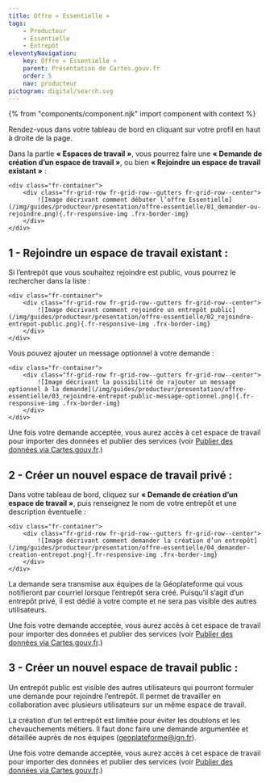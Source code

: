 ```yaml
---
title: Offre « Essentielle »
tags:
    - Producteur
    - Essentielle
    - Entrepôt
eleventyNavigation:
    key: Offre « Essentielle »
    parent: Présentation de Cartes.gouv.fr
    order: 5
    nav: producteur
pictogram: digital/search.svg
---
```


{% from "components/component.njk" import component with context %}

Rendez-vous dans votre tableau de bord en cliquant sur votre profil en haut à droite de la page.

Dans la partie **« Espaces de travail »**, vous pourrez faire une **« Demande de création d’un espace de travail »**, ou bien **« Rejoindre un espace de travail existant »** :

    <div class="fr-container">
        <div class="fr-grid-row fr-grid-row--gutters fr-grid-row--center">
            ![Image décrivant comment débuter l’offre Essentielle](/img/guides/producteur/presentation/offre-essentielle/01_demander-ou-rejoindre.png){.fr-responsive-img .frx-border-img}
        </div>
    </div>

## 1 - Rejoindre un espace de travail existant :

Si l’entrepôt que vous souhaitez rejoindre est public, vous pourrez le rechercher dans la liste :

    <div class="fr-container">
        <div class="fr-grid-row fr-grid-row--gutters fr-grid-row--center">
            ![Image décrivant comment rejoindre un entrepôt public](/img/guides/producteur/presentation/offre-essentielle/02_rejoindre-entrepot-public.png){.fr-responsive-img .frx-border-img}
        </div>
    </div>

Vous pouvez ajouter un message optionnel à votre demande :

    <div class="fr-container">
        <div class="fr-grid-row fr-grid-row--gutters fr-grid-row--center">
            ![Image décrivant la possibilité de rajouter un message optionnel à la demande](/img/guides/producteur/presentation/offre-essentielle/03_rejoindre-entrepot-public-message-optionnel.png){.fr-responsive-img .frx-border-img}
        </div>
    </div>

Une fois votre demande acceptée, vous aurez accès à cet espace de travail pour importer des données et publier des services (voir [Publier des données via Cartes.gouv.fr](../publier-des-donnees-via-cartes-gouv/).)

## 2 - Créer un nouvel espace de travail privé :

Dans votre tableau de bord, cliquez sur **« Demande de création d’un espace de travail »**, puis renseignez le nom de votre entrepôt et une description éventuelle :

    <div class="fr-container">
        <div class="fr-grid-row fr-grid-row--gutters fr-grid-row--center">
            ![Image décrivant comment demander la création d’un entrepôt](/img/guides/producteur/presentation/offre-essentielle/04_demander-creation-entrepot.png){.fr-responsive-img .frx-border-img}
        </div>
    </div>

La demande sera transmise aux équipes de la Géoplateforme qui vous notifieront par courriel lorsque l’entrepôt sera créé. Puisqu’il s’agit d’un entrepôt privé, il est dédié à votre compte et ne sera pas visible des autres utilisateurs.

Une fois votre demande acceptée, vous aurez accès à cet espace de travail pour importer des données et publier des services (voir [Publier des données via Cartes.gouv.fr](../publier-des-donnees-via-cartes-gouv/).)

## 3 - Créer un nouvel espace de travail public :

Un entrepôt public est visible des autres utilisateurs qui pourront formuler une demande pour rejoindre l’entrepôt. Il permet de travailler en collaboration avec plusieurs utilisateurs sur un même espace de travail.

La création d’un tel entrepôt est limitée pour éviter les doublons et les chevauchements métiers. Il faut donc faire une demande argumentée et détaillée auprès de nos équipes ([geoplateforme@ign.fr](mailto:geoplateforme@ign.fr)).

Une fois votre demande acceptée, vous aurez accès à cet espace de travail pour importer des données et publier des services (voir [Publier des données via Cartes.gouv.fr](../publier-des-donnees-via-cartes-gouv/).)
